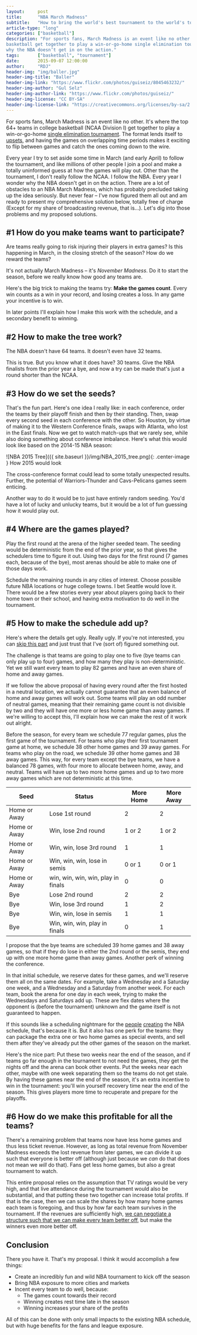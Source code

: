 ```yaml
---
layout:     post
title:      "NBA March Madness"
subtitle:   "How to bring the world's best tournament to the world's top basketball league"
article-type: "long"
categories: ["basketball"]
description: "For sports fans, March Madness is an event like no other. It’s where the top 64+ teams in college
basketball get together to play a win-or-go-home single elimination tournament. Every year I wonder
why the NBA doesn’t get in on the action." 
tags:       ["basketball", "tournament"]
date:       2015-09-07 12:00:00
author:     "RDJ"
header-img: "img/baller.jpg"
header-img-title: "Baller"
header-img-link: "https://www.flickr.com/photos/guiseiz/8045463232/"
header-img-author: "Gul Selz"
header-img-author-link: "https://www.flickr.com/photos/guiseiz/"
header-img-license: "CC BY-SA"
header-img-license-link: "https://creativecommons.org/licenses/by-sa/2.0/"
---
```


[march madness]: http://espn.go.com/mens-college-basketball/tournament/bracket "ESPN: NCAA Tournament Bracket"
[schedule1]: http://espn.go.com/blog/truehoop/post/_/id/19219/how-to-build-the-nba-schedule "ESPN: How to build the NBA schedule"
[schedule2]: http://bleacherreport.com/articles/2552322-as-nba-schedule-maker-departs-he-takes-with-him-an-era-league-wont-see-again "Bleacher Report: As NBA Schedule-Maker Departs, He Takes with Him an Era League Won't See Again"
[Coase Theorem]: https://en.wikipedia.org/wiki/Coase_theorem "Wikipedia: Coase Theorem"
[upsets]: https://www.washingtonpost.com/news/early-lead/wp/2015/03/19/here-are-the-top-upsets-in-ncaa-tournament-history/ "WaPo: Here are the greatest upsets in NCAA tournament history"

For sports fans, March Madness is an event like no other. It's where the top 64+ teams in college basketball (NCAA
Division I) get together to play a win-or-go-home [single elimination tournament][march madness]. The format lends itself to [upsets][upsets], and
having the games on overlapping time periods makes it exciting to flip between games and catch the ones coming down to
the wire.

Every year I try to set aside some time in March (and early April) to follow the tournament, and like millions of other
people I join a pool and make a totally uninformed guess at how the games will play out. Other than the tournament, I
don't really follow the NCAA. I follow the NBA. Every year I wonder why the NBA doesn't get in on the action. There are
a lot of obstacles to an NBA March Madness, which has probably precluded taking up the idea seriously. But never fear –
I've now figured them all out and am ready to present my comprehensive solution below, totally free of charge (Except
for my share of broadcasting revenue, that is...). Let's dig into those problems and my proposed solutions.

## #1 How do you make teams want to participate?

Are teams really going to risk injuring their players in extra games? Is this happening in March, in the closing stretch
of the season? How do we reward the teams?

It's not actually March Madness – it's *November Madness*. Do it to start the season, before we really know how good any
teams are. 

Here's the big trick to making the teams try: **Make the games count**. Every win counts as a win in your record, and
losing creates a loss. In any game your incentive is to win. 

In later points I'll explain how I make this work with the schedule, and a secondary benefit to winning.

## #2 How to make the tree work?

The NBA doesn't have 64 teams. It doesn't even have 32 teams.

This is true. But you know what it does have? 30 teams. Give the NBA finalists from the prior year a bye, and now a try
can be made that's just a round shorter than the NCAA.

## #3 How do we set the seeds?

That's the fun part. Here's one idea I really like: in each conference, order the teams by their playoff finish and then
by their standing. Then, swap every second seed in each conference with the other. So Houston, by virtue of making it to
the Western Conference finals, swaps with Atlanta, who lost in the East finals. Now we get to watch match-ups that we 
rarely see, while also doing something about conference imbalance. Here's what this would look like based on the 2014-15
NBA season: 

![NBA 2015 Tree]({{ site.baseurl }}/img/NBA_2015_tree.png){: .center-image }
<span class="caption text-muted">How 2015 would look</span>

The cross-conference format could lead to some totally unexpected results. Further, the potential of Warriors-Thunder
and Cavs-Pelicans games seem enticing.

Another way to do it would be to just have entirely random seeding. You'd have a lot of lucky and unlucky teams, but it
would be a lot of fun guessing how it would play out.

## #4 Where are the games played?

Play the first round at the arena of the higher seeded team. The seeding would be deterministic from the end of the
prior year, so that gives the schedulers time to figure it out. Using two days for the first round (7 games each,
because of the bye), most arenas should be able to make one of those days work.

Schedule the remaining rounds in any cities of interest. Choose possible future NBA locations or huge college towns. I
bet Seattle would love it. There would be a few stories every year about players going back to their home town or their
school, and having extra motivation to do well in the tournament.

## #5 How to make the schedule add up?

Here's where the details get ugly. Really ugly. If you're not interested, you can [skip this part](#conclusion) and just trust that
I've (sort of) figured something out.

The challenge is that teams are going to play one to five (bye teams can only play up to four) games, and how many they
play is non-deterministic. Yet we still want every team to play 82 games and have an even share of home and away games.

If we follow the above proposal of having every round after the first hosted in a neutral location, we actually cannot
guarantee that an even balance of home and away games will work out. Some teams will play an odd number of neutral
games, meaning that their remaining game count is not divisible by two and they will have one more or less home game
than away games. If we're willing to accept this, I'll explain how we can make the rest of it work out alright.

Before the season, for every team we schedule 77 regular games, plus the first game of the tournament. For teams who
play their first tournament game at home, we schedule 38 other home games and 39 away games. For teams who play on the
road, we schedule 39 other home games and 38 away games. This way, for every team except the bye teams, we have a
balanced 78 games, with four more to allocate between home, away, and neutral. Teams will have up to two more home games
and up to two more away games which are not deterministic at this time.


| Seed         | Status                             | More Home | More Away |
| ------------ | ---------------------------------- | ----------| --------- |
| Home or Away | Lose 1st round                     | 2         | 2         |
| Home or Away | Win, lose 2nd round                | 1 or 2    | 1 or 2    |
| Home or Away | Win, win, lose 3rd round           | 1         | 1         |
| Home or Away | Win, win, win, lose in semis       | 0 or 1    | 0 or 1    |
| Home or Away | win, win, win, win, play in finals | 0         | 0         |
| Bye          | Lose 2nd round                     | 2         | 2         |
| Bye          | Win, lose 3rd round                | 1         | 2         |
| Bye          | Win, win, lose in semis            | 1         | 1         |
| Bye          | Win, win, win, play in finals      | 0         | 1         |

I propose that the bye teams are scheduled 39 home games and 38 away games, so that if they do lose in either the 2nd
round or the semis, they end up with one more home game than away games. Another perk of winning the conference.

In that initial schedule, we reserve dates for these games, and we'll reserve them all on the same dates. For example, take a
Wednesday and a Saturday one week, and a Wednesday and a Saturday from another week. For each team, book the arena for
one day in each week, trying to make the Wednesdays and Saturdays add up. These are flex dates where the opponent is
(before the tournament) unknown and the game itself is not guaranteed to happen.

If this sounds like a scheduling nightmare for the [people][schedule1] [creating][schedule2] the NBA schedule, that's because it is. But it also
has one perk for the teams: they can package the extra one or two home games as special events, and sell them after
they've already put the other games of the season on the market.

Here's the nice part: Put these two weeks near the end of the season, and if teams go far enough in the tournament to
not need the games, they get the nights off and the arena can book other events. Put the weeks near each other, maybe
with one week separating them so the teams do not get stale. By having these games near the end of the season, it's an
extra incentive to win in the tournament: you'll win yourself recovery time near the end of the season. This gives
players more time to recuperate and prepare for the playoffs. 

## #6 How do we make this profitable for all the teams?

There's a remaining problem that teams now have less home games and thus less ticket revenue. However, as long as total
revenue from November Madness exceeds the lost revenue from later games, we can divide it up such that everyone is
better off (although just because we *can* do that does not mean we *will* do that). Fans get less home games, but also a
great tournament to watch.

This entire proposal relies on the
assumption that TV ratings would be very high, and that live attendance during the tournament would also be substantial,
and that putting these two together can increase total profits. If that is the case, then we can scale the shares by how
many home games each team is foregoing, and thus by how far each team survives in the tournament. If the revenues are
sufficiently high, [we can negotiate a structure such that we can make every team better off][Coase Theorem], but make the 
winners even more better off.

## Conclusion

There you have it. That's my proposal. I think it would accomplish a few things:

- Create an incredibly fun and wild NBA tournament to kick off the season
- Bring NBA exposure to more cities and markets 
- Incent every team to do well, because:
    - The games count towards their record
    - Winning creates rest time late in the season
    - Winning increases your share of the profits

All of this can be done with only small impacts to the existing NBA schedule, but with huge benefits for the fans and
league exposure.
